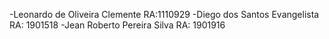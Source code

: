 -Leonardo de Oliveira Clemente RA:1110929
-Diego dos Santos Evangelista RA: 1901518
-Jean Roberto Pereira Silva RA: 1901916
